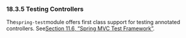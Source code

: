 ### 18.3.5 Testing Controllers

The`spring-test`module offers first class support for testing annotated controllers. See[Section 11.6, “Spring MVC Test Framework”](https://docs.spring.io/spring/docs/5.0.0.M5/spring-framework-reference/html/integration-testing.html#spring-mvc-test-framework).

